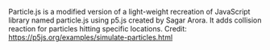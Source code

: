 Particle.js is a modified version of a light-weight recreation of JavaScript library named particle.js using p5.js created by Sagar Arora. It adds collision reaction for particles hitting specific locations.
Credit: https://p5js.org/examples/simulate-particles.html
